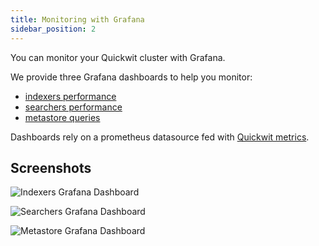 ```yaml
---
title: Monitoring with Grafana
sidebar_position: 2
---
```


You can monitor your Quickwit cluster with Grafana.

We provide three Grafana dashboards to help you monitor:
- [indexers performance](https://github.com/quickwit-oss/quickwit/blob/main/monitoring/grafana/dashboards/indexers.json)
- [searchers performance](https://github.com/quickwit-oss/quickwit/blob/main/monitoring/grafana/dashboards/searchers.json)
- [metastore queries](https://github.com/quickwit-oss/quickwit/blob/main/monitoring/grafana/dashboards/metastore.json)

Dashboards rely on a prometheus datasource fed with [Quickwit metrics](../reference/metrics.md).

## Screenshots

![Indexers Grafana Dashboard](../assets/images/screenshot-indexers-grafana-dashboard.png)

![Searchers Grafana Dashboard](../assets/images/screenshot-searchers-grafana-dashboard.png)

![Metastore Grafana Dashboard](../assets/images/screenshot-metastore-grafana-dashboard.png)
